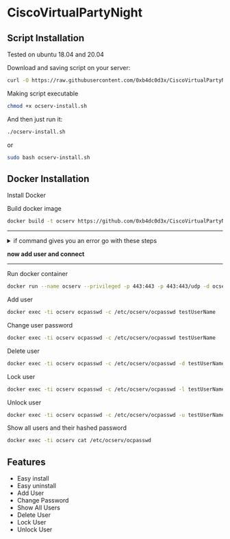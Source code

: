 # CiscoVirtualPartyNight

## Script Installation
Tested on ubuntu 18.04 and 20.04

Download and saving script on your server:
```bash
curl -O https://raw.githubusercontent.com/0xb4dc0d3x/CiscoVirtualPartyNight/main/ocserv-install.sh
```

Making script executable
```bash
chmod +x ocserv-install.sh
```

And then just run it:
```sh
./ocserv-install.sh
``` 
or
```sh
sudo bash ocserv-install.sh
``` 

## Docker Installation
Install Docker

Build docker image
```bash
docker build -t ocserv https://github.com/0xb4dc0d3x/CiscoVirtualPartyNight.git
```


------------

<details>
<summary>if command gives you an error go with these steps</summary>


<details>
<summary>Step 1</summary>

```bash
  git clone https://github.com/0xb4dc0d3x/CiscoVirtualPartyNight.git
```
  
<details>
<summary>Step 2</summary>
  
```bash
  cd CiscoVirtualPartyNight
```  
  
<details>
<summary>Part 3</summary>
  
```bash
  docker build -t "cisco:Dockerfile" .
```
  
<details>
<summary>Part 4</summary>
  
```bash
  docker run --name cisco --privileged -p 443:443 -p 443:443/udp -d cisco:Dockerfile
```  
</details>
</details>
</details>
</details>
</details>

**now add user and connect**

------------


Run docker container
```bash
docker run --name ocserv --privileged -p 443:443 -p 443:443/udp -d ocserv
```

Add user
```bash
docker exec -ti ocserv ocpasswd -c /etc/ocserv/ocpasswd testUserName
```

Change user password
```bash
docker exec -ti ocserv ocpasswd -c /etc/ocserv/ocpasswd testUserName
```

Delete user
```bash
docker exec -ti ocserv ocpasswd -c /etc/ocserv/ocpasswd -d testUserName
```

Lock user
```bash
docker exec -ti ocserv ocpasswd -c /etc/ocserv/ocpasswd -l testUserName
```

Unlock user
```bash
docker exec -ti ocserv ocpasswd -c /etc/ocserv/ocpasswd -u testUserName
```

Show all users and their hashed password
```bash
docker exec -ti ocserv cat /etc/ocserv/ocpasswd
```

## Features
- Easy install
- Easy uninstall
- Add User
- Change Password
- Show All Users
- Delete User
- Lock User
- Unlock User
